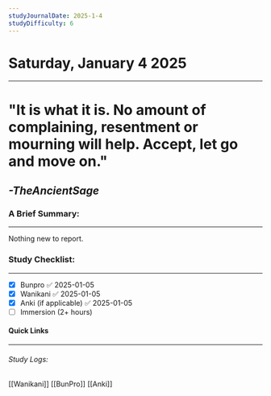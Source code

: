 ```yaml
---
studyJournalDate: 2025-1-4
studyDifficulty: 6
---
```


# Saturday, January 4 2025
---
# "It is what it is. No amount of complaining, resentment or mourning will help. Accept, let go and move on."

## *-TheAncientSage*


### A Brief Summary:
---
Nothing new to report.

### Study Checklist:
---
- [x] Bunpro ✅ 2025-01-05
- [x] Wanikani ✅ 2025-01-05
- [x] Anki (if applicable) ✅ 2025-01-05
- [ ] Immersion (2+ hours)

#### Quick Links
---
###### Study Logs:
[[Wanikani]]
[[BunPro]]
[[Anki]]
